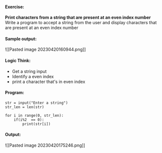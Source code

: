 #### Exercise:
**Print characters from a string that are present at an even index number**
 Write a program to accept a string from the user and display characters that are present at an even index number

#### Sample output:

![[Pasted image 20230420160944.png]]

#### Logic Think:
* Get a string input
* Identify a even index
* print a character that's in even index

#### Program:

```
str = input("Enter a string")
str_len = len(str)

for i in range(0, str_len):
    if(i%2  == 0):
        print(str[i])
```


#### Output:

![[Pasted image 20230420175246.png]]

